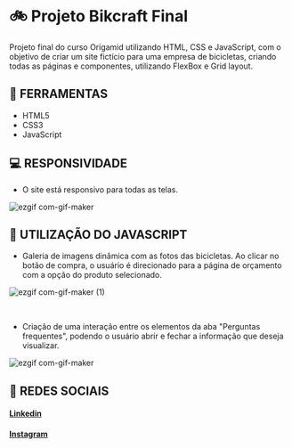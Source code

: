 # 🚲 Projeto Bikcraft Final

Projeto final do curso Origamid utilizando HTML, CSS e JavaScript, com o objetivo de criar um site fictício para uma empresa de bicicletas, criando todas as páginas e componentes, utilizando FlexBox e Grid layout. 

## 🔨 FERRAMENTAS
- HTML5
- CSS3
- JavaScript

## 💻 RESPONSIVIDADE 
- O site está responsivo para todas as telas.

![ezgif com-gif-maker](https://user-images.githubusercontent.com/102761014/173482018-b22590d7-a8e1-4835-ba92-af9b6a93d1c1.gif)


## 🤖 UTILIZAÇÃO DO JAVASCRIPT
- Galeria de imagens dinâmica com as fotos das bicicletas. Ao clicar no botão de compra, o usuário é direcionado para a página de orçamento com a opção do produto selecionado.

![ezgif com-gif-maker (1)](https://user-images.githubusercontent.com/102761014/173480043-e5e5a40a-8661-4c55-a9c5-a6c42bc2bbd5.gif)

<br>

- Criação de uma interação entre os elementos da aba "Perguntas frequentes", podendo o usuário abrir e fechar a informação que deseja visualizar.

![ezgif com-gif-maker](https://user-images.githubusercontent.com/102761014/173479456-64e52f27-2e58-4a36-af3d-089f36427446.gif)



## 📱 REDES SOCIAIS
#### [Linkedin](https://www.linkedin.com/in/matheusfelipetp/)

#### [Instagram](https://www.instagram.com/matheusfelipetp/)
